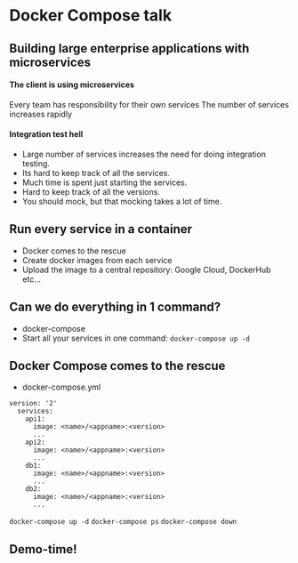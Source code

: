 # Docker Compose talk

## Building large enterprise applications with microservices

#### The client is using microservices
Every team has responsibility for their own services
The number of services increases rapidly

#### Integration test hell
- Large number of services increases the need for doing integration testing.
- Its hard to keep track of all the services.
- Much time is spent just starting the services.
- Hard to keep track of all the versions.
- You should mock, but that mocking takes a lot of time.

## Run every service in a container
- Docker comes to the rescue
- Create docker images from each service
- Upload the image to a central repository: Google Cloud, DockerHub etc...

## Can we do everything in 1 command?
- docker-compose
- Start all your services in one command: `docker-compose up -d`

## Docker Compose comes to the rescue
- docker-compose.yml
```
version: '2'
  services:
    api1: 
      image: <name>/<appname>:<version>
      ...
    api2: 
      image: <name>/<appname>:<version> 
      ...
    db1: 
      image: <name>/<appname>:<version>
      ...
    db2: 
      image: <name>/<appname>:<version>
      ...
```
`docker-compose up -d`
`docker-compose ps`
`docker-compose down`

## Demo-time!